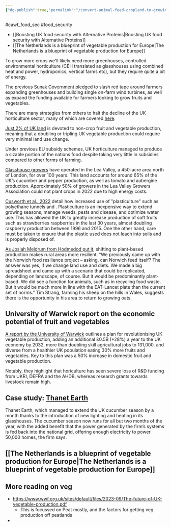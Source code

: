 ```yaml
---
{"dg-publish":true,"permalink":"/convert-animal-feed-cropland-to-growing-vegetables-for-uk-nutrition-security/","tags":["#cawf_food_sec","#food_security"],"created":"2025-10-23T17:42:42.603+01:00","updated":"2025-10-23T18:06:08.636+01:00"}
---
```


#cawf_food_sec #food_security 

- [[Boosting UK food security with Alternative Proteins\|Boosting UK food security with Alternative Proteins]] 
- [[The Netherlands is a blueprint of vegetable production for Europe\|The Netherlands is a blueprint of vegetable production for Europe]]

To grow more crops we'll likely need more greenhouses, controlled environmental horticulture (CEH translated as glasshouses using combined heat and power, hydroponics, vertical farms etc), but they require quite a bit of energy.

The previous [Sunak Government pledged](https://www.gov.uk/government/publications/a-blueprint-to-grow-the-uk-fruit-and-vegetable-sector/a-blueprint-to-grow-the-uk-fruit-and-vegetable-sector) to slash red tape around farmers expanding greenhouses and building single on-farm wind turbines, as well as expand the funding available for farmers looking to grow fruits and vegetables.

There are many strategies from others to halt the decline of the UK horticulture sector, many of which are covered [here](https://www.soilassociation.org/media/27380/homegrown.pdf). 

[Just 2% of UK land](https://researchbriefings.files.parliament.uk/documents/POST-PN-0707/POST-PN-0707.pdf) is devoted to non-crop fruit and vegetable production, meaning that a doubling or tripling UK vegetable production could require very minimal land use change.

Under previous EU subsidy schemes, UK horticulture managed to produce a sizable portion of the nations food despite taking very little in subsidies compared to other forms of farming.

[Glasshouse growers](https://researchbriefings.files.parliament.uk/documents/POST-PN-0707/POST-PN-0707.pdf) have operated in the Lea Valley, a 450-acre area north of London, for over 100 years. This land accounts for around 65% of the UK’s cucumber and pepper production, as well as tomato and aubergine production. Approximately 50% of growers in the Lea Valley Growers Association could not plant crops in 2022 due to high energy costs.

[Cusworth et al., 2022](https://onlinelibrary.wiley.com/doi/pdf/10.1002/fes3.404) detail how increased use of "plasticulture" such as polyethane tunnels and . Plasticulture is an inexpensive way to extend growing seasons, manage weeds, pests and disease, and optimize water use. This has allowed the UK to greatly increase production of soft fruits such as strawberries raspberries in the last 30 years, almost doubling raspberry production between 1996 and 2015. One the other hand, care must be taken to ensure that the plastic used does not leach into soils and is properly disposed of.

[As Josiah Meldrum from Hodmedod put it](https://assets.website-files.com/60c75dd8ff810b2330162245/60e878daf334145ee5853880_Planting%20Value%20in%20the%20Food%20System%20-%20Part%202.pdf), shifting to plant-based production makes rural areas more resilient. “We previously came up with the Norwich food resilience project – asking, can Norwich feed itself? The answer was yes, if we change land use and diets. We made a big spreadsheet and came up with a scenario that could be replicated, depending on landscape, of course. But it would be predominantly plant-based. We did see a function for animals, such as in recycling food waste. But it would be much more in line with the EAT-Lancet plate than the current set of norms.” Tim Strang, farming his sheep on the hills in Wales, suggests there is the opportunity in his area to return to growing oats.
## University of Warwick report on the economic potential of fruit and vegetables
[A report by the University of Warwick](https://warwick.ac.uk/fac/sci/lifesci/wcc/industry/growingbritish/97730_growing_britain_brochure_40pp_a4_aw_web2.pdf) outlines a plan for revolutionising UK vegetable production, adding an additional £0.5B (+28%) a year to the UK economy by 2032, more than doubling skill agricultural jobs to 131,000. and diverse from a healthier UK population eating 30% more fruits and vegetables. Key to this plan was a 50% increase in domestic fruit and vegetable production.

Notably, they highlight that horiculture has seen severe loss of R&D funding from UKRI, DEFRA and the AHDB, whereas research grants towards livestock remain high. 

## Case study: [Thanet Earth](https://www.thegrocer.co.uk/analysis-and-features/how-can-the-uk-be-more-self-sufficient-in-food/653103.article)
Thanet Earth, which managed to extend the UK cucumber season by a month thanks to the introduction of new lighting and heating in its glasshouses. The cucumber season now runs for all but two months of the year, with the added benefit that the power generated by the firm’s systems is fed back into the national grid, offering enough electricity to power 50,000 homes, the firm says.

## [[The Netherlands is a blueprint of vegetable production for Europe\|The Netherlands is a blueprint of vegetable production for Europe]] 

## More reading on veg
- https://www.wwf.org.uk/sites/default/files/2023-09/The-future-of-UK-vegetable-production.pdf
	- This is focussed on Peat mostly, and the factors for getting veg production off peatlands
- 